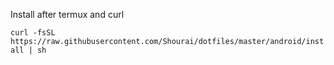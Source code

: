 Install after termux and curl

`curl -fsSL https://raw.githubusercontent.com/Shourai/dotfiles/master/android/install | sh`